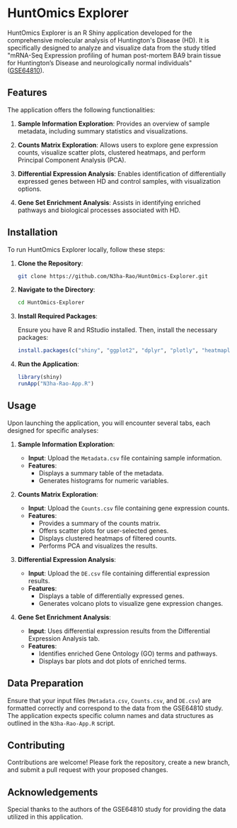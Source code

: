 # HuntOmics Explorer

HuntOmics Explorer is an R Shiny application developed for the comprehensive molecular analysis of Huntington's Disease (HD). It is specifically designed to analyze and visualize data from the study titled "mRNA-Seq Expression profiling of human post-mortem BA9 brain tissue for Huntington’s Disease and neurologically normal individuals" ([GSE64810](https://www.ncbi.nlm.nih.gov/geo/query/acc.cgi?acc=GSE64810)).

## Features

The application offers the following functionalities:

1. **Sample Information Exploration**: Provides an overview of sample metadata, including summary statistics and visualizations.

2. **Counts Matrix Exploration**: Allows users to explore gene expression counts, visualize scatter plots, clustered heatmaps, and perform Principal Component Analysis (PCA).

3. **Differential Expression Analysis**: Enables identification of differentially expressed genes between HD and control samples, with visualization options.

4. **Gene Set Enrichment Analysis**: Assists in identifying enriched pathways and biological processes associated with HD.

## Installation

To run HuntOmics Explorer locally, follow these steps:

1. **Clone the Repository**:

   ```bash
   git clone https://github.com/N3ha-Rao/HuntOmics-Explorer.git
   ```

2. **Navigate to the Directory**:

   ```bash
   cd HuntOmics-Explorer
   ```

3. **Install Required Packages**:

   Ensure you have R and RStudio installed. Then, install the necessary packages:

   ```R
   install.packages(c("shiny", "ggplot2", "dplyr", "plotly", "heatmaply", "clusterProfiler", "org.Hs.eg.db"))
   ```

4. **Run the Application**:

   ```R
   library(shiny)
   runApp("N3ha-Rao-App.R")
   ```

## Usage

Upon launching the application, you will encounter several tabs, each designed for specific analyses:

1. **Sample Information Exploration**:

   - **Input**: Upload the `Metadata.csv` file containing sample information.
   - **Features**:
     - Displays a summary table of the metadata.
     - Generates histograms for numeric variables.

2. **Counts Matrix Exploration**:

   - **Input**: Upload the `Counts.csv` file containing gene expression counts.
   - **Features**:
     - Provides a summary of the counts matrix.
     - Offers scatter plots for user-selected genes.
     - Displays clustered heatmaps of filtered counts.
     - Performs PCA and visualizes the results.

3. **Differential Expression Analysis**:

   - **Input**: Upload the `DE.csv` file containing differential expression results.
   - **Features**:
     - Displays a table of differentially expressed genes.
     - Generates volcano plots to visualize gene expression changes.

4. **Gene Set Enrichment Analysis**:

   - **Input**: Uses differential expression results from the Differential Expression Analysis tab.
   - **Features**:
     - Identifies enriched Gene Ontology (GO) terms and pathways.
     - Displays bar plots and dot plots of enriched terms.

## Data Preparation

Ensure that your input files (`Metadata.csv`, `Counts.csv`, and `DE.csv`) are formatted correctly and correspond to the data from the GSE64810 study. The application expects specific column names and data structures as outlined in the `N3ha-Rao-App.R` script.

## Contributing

Contributions are welcome! Please fork the repository, create a new branch, and submit a pull request with your proposed changes.

## Acknowledgements

Special thanks to the authors of the GSE64810 study for providing the data utilized in this application.
